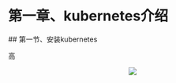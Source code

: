 <p align="center">
	<h1>第一章、kubernetes介绍</h1>
</p>
## 第一节、安装kubernetes

高
<p align="center">
	<img src="https://github.com/solomonlinux/kubernetes/blob/master/images/timg.jpg"/>
</p>
